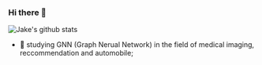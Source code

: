 ### Hi there 👋
![Jake's github stats](https://github-readme-stats.vercel.app/api?username=leifyaoyuxiang&show_icons=true&title_color=fff&icon_color=79ff97&text_color=9f9f9f&bg_color=151515)

- 🌱 studying GNN (Graph Nerual Network) in the field of medical imaging, reccommendation and automobile;


